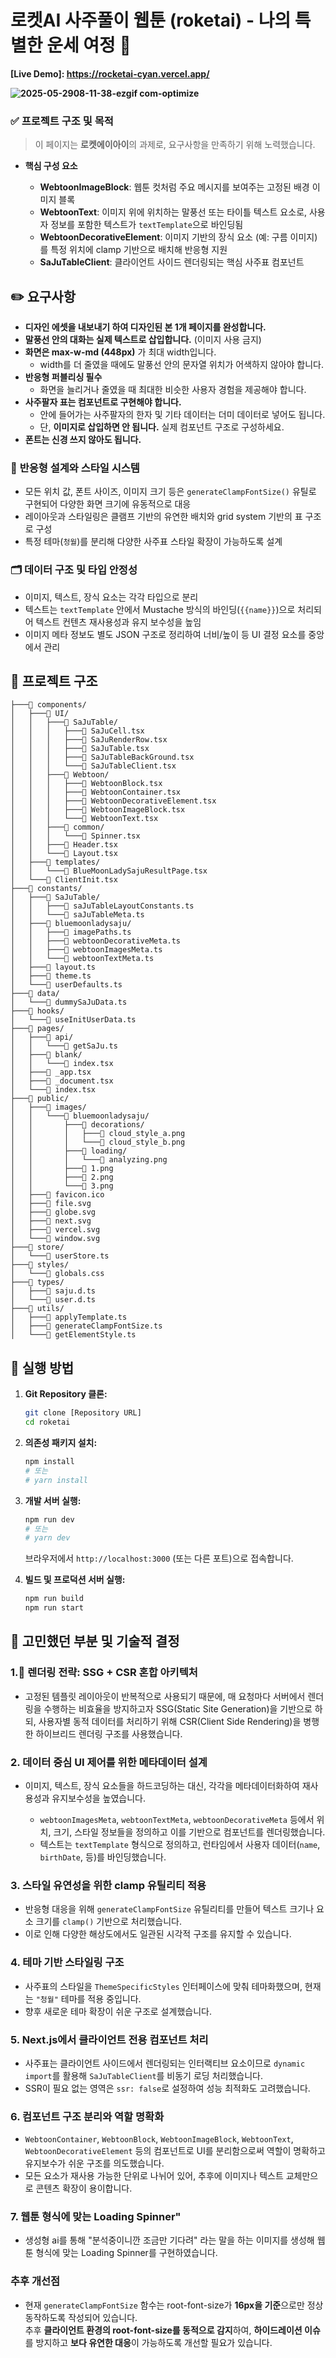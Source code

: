 # 로켓AI 사주풀이 웹툰 (roketai) - 나의 특별한 운세 여정 🚀

**[Live Demo]: https://rocketai-cyan.vercel.app/**

**![2025-05-2908-11-38-ezgif com-optimize](https://github.com/user-attachments/assets/d826500f-3296-444f-b365-13a5aa52469c)**



### ✅ **프로젝트 구조 및 목적**

> 이 페이지는 **로켓에이아이**의 과제로, 요구사항을 만족하기 위해 노력했습니다.

- **핵심 구성 요소**

  - **WebtoonImageBlock**: 웹툰 컷처럼 주요 메시지를 보여주는 고정된 배경 이미지 블록
  - **WebtoonText**: 이미지 위에 위치하는 말풍선 또는 타이틀 텍스트 요소로, 사용자 정보를 포함한 텍스트가 `textTemplate`으로 바인딩됨
  - **WebtoonDecorativeElement**: 이미지 기반의 장식 요소 (예: 구름 이미지)를 특정 위치에 clamp 기반으로 배치해 반응형 지원
  - **SaJuTableClient**: 클라이언트 사이드 렌더링되는 핵심 사주표 컴포넌트


## ✏️ 요구사항

- **디자인 에셋을 내보내기 하여 디자인된 본 1개 페이지를 완성합니다.**
- **말풍선 안의 대화는 실제 텍스트로 삽입합니다.** (이미지 사용 금지)
- **화면은 max-w-md (448px)** 가 최대 width입니다.
  - width를 더 줄였을 때에도 말풍선 안의 문자열 위치가 어색하지 않아야 합니다.
- **반응형 퍼블리싱 필수**
  - 화면을 늘리거나 줄였을 때 최대한 비슷한 사용자 경험을 제공해야 합니다.
- **사주팔자 표는 컴포넌트로 구현해야 합니다.**
  - 안에 들어가는 사주팔자의 한자 및 기타 데이터는 더미 데이터로 넣어도 됩니다.
  - 단, **이미지로 삽입하면 안 됩니다.** 실제 컴포넌트 구조로 구성하세요.
- **폰트는 신경 쓰지 않아도 됩니다.**

### 🎨 **반응형 설계와 스타일 시스템**

- 모든 위치 값, 폰트 사이즈, 이미지 크기 등은 `generateClampFontSize()` 유틸로 구현되어 다양한 화면 크기에 유동적으로 대응
- 레이아웃과 스타일링은 클램프 기반의 유연한 배치와 grid system 기반의 표 구조로 구성
- 특정 테마(`청월`)를 분리해 다양한 사주표 스타일 확장이 가능하도록 설계

### 🗂️ **데이터 구조 및 타입 안정성**

- 이미지, 텍스트, 장식 요소는 각각 타입으로 분리
- 텍스트는 `textTemplate` 안에서 Mustache 방식의 바인딩(`{{name}}`)으로 처리되어 텍스트 컨텐츠 재사용성과 유지 보수성을 높임
- 이미지 메타 정보도 별도 JSON 구조로 정리하여 너비/높이 등 UI 결정 요소를 중앙에서 관리

## 📁 프로젝트 구조

```
├───📁 components/
│   ├───📁 UI/
│   │   ├───📁 SaJuTable/
│   │   │   ├───📄 SaJuCell.tsx
│   │   │   ├───📄 SaJuRenderRow.tsx
│   │   │   ├───📄 SaJuTable.tsx
│   │   │   ├───📄 SaJuTableBackGround.tsx
│   │   │   └───📄 SaJuTableClient.tsx
│   │   ├───📁 Webtoon/
│   │   │   ├───📄 WebtoonBlock.tsx
│   │   │   ├───📄 WebtoonContainer.tsx
│   │   │   ├───📄 WebtoonDecorativeElement.tsx
│   │   │   ├───📄 WebtoonImageBlock.tsx
│   │   │   └───📄 WebtoonText.tsx
│   │   ├───📁 common/
│   │   │   └───📄 Spinner.tsx
│   │   ├───📄 Header.tsx
│   │   └───📄 Layout.tsx
│   ├───📁 templates/
│   │   └───📄 BlueMoonLadySajuResultPage.tsx
│   └───📄 ClientInit.tsx
├───📁 constants/
│   ├───📁 SaJuTable/
│   │   ├───📄 saJuTableLayoutConstants.ts
│   │   └───📄 saJuTableMeta.ts
│   ├───📁 bluemoonladysaju/
│   │   ├───📄 imagePaths.ts
│   │   ├───📄 webtoonDecorativeMeta.ts
│   │   ├───📄 webtoonImagesMeta.ts
│   │   └───📄 webtoonTextMeta.ts
│   ├───📄 layout.ts
│   ├───📄 theme.ts
│   └───📄 userDefaults.ts
├───📁 data/
│   └───📄 dummySaJuData.ts
├───📁 hooks/
│   └───📄 useInitUserData.ts
├───📁 pages/
│   ├───📁 api/
│   │   └───📄 getSaJu.ts
│   ├───📁 blank/
│   │   └───📄 index.tsx
│   ├───📄 _app.tsx
│   ├───📄 _document.tsx
│   └───📄 index.tsx
├───📁 public/
│   ├───📁 images/
│   │   └───📁 bluemoonladysaju/
│   │       ├───📁 decorations/
│   │       │   ├───📄 cloud_style_a.png
│   │       │   └───📄 cloud_style_b.png
│   │       ├───📁 loading/
│   │       │   └───📄 analyzing.png
│   │       ├───📄 1.png
│   │       ├───📄 2.png
│   │       └───📄 3.png
│   ├───📄 favicon.ico
│   ├───📄 file.svg
│   ├───📄 globe.svg
│   ├───📄 next.svg
│   ├───📄 vercel.svg
│   └───📄 window.svg
├───📁 store/
│   └───📄 userStore.ts
├───📁 styles/
│   └───📄 globals.css
├───📁 types/
│   ├───📄 saju.d.ts
│   └───📄 user.d.ts
├───📁 utils/
│   ├───📄 applyTemplate.ts
│   ├───📄 generateClampFontSize.ts
│   └───📄 getElementStyle.ts

```

## 🚀 실행 방법

1.  **Git Repository 클론:**

    ```bash
    git clone [Repository URL]
    cd roketai
    ```

2.  **의존성 패키지 설치:**
    ```bash
    npm install
    # 또는
    # yarn install
    ```
3.  **개발 서버 실행:**

    ```bash
    npm run dev
    # 또는
    # yarn dev
    ```

    브라우저에서 `http://localhost:3000` (또는 다른 포트)으로 접속합니다.

4.  **빌드 및 프로덕션 서버 실행:**
    ```bash
    npm run build
    npm run start
    ```

## 🤔 고민했던 부분 및 기술적 결정

### 1.🔧 **렌더링 전략: SSG + CSR 혼합 아키텍처**

- 고정된 템플릿 레이아웃이 반복적으로 사용되기 때문에, 매 요청마다 서버에서 렌더링을 수행하는 비효율을 방지하고자 SSG(Static Site Generation)을 기반으로 하되, 사용자별 동적 데이터를 처리하기 위해 CSR(Client Side Rendering)을 병행한 하이브리드 렌더링 구조를 사용했습니다.

### 2. **데이터 중심 UI 제어를 위한 메타데이터 설계**

- 이미지, 텍스트, 장식 요소들을 하드코딩하는 대신, 각각을 메타데이터화하여 재사용성과 유지보수성을 높였습니다.

  - `webtoonImagesMeta`, `webtoonTextMeta`, `webtoonDecorativeMeta` 등에서 위치, 크기, 스타일 정보들을 정의하고 이를 기반으로 컴포넌트를 렌더링했습니다.
  - 텍스트는 `textTemplate` 형식으로 정의하고, 런타임에서 사용자 데이터(`name`, `birthDate`, 등)를 바인딩했습니다.

### 3. **스타일 유연성을 위한 clamp 유틸리티 적용**

- 반응형 대응을 위해 `generateClampFontSize` 유틸리티를 만들어 텍스트 크기나 요소 크기를 `clamp()` 기반으로 처리했습니다.
- 이로 인해 다양한 해상도에서도 일관된 시각적 구조를 유지할 수 있습니다.

### 4. **테마 기반 스타일링 구조**

- 사주표의 스타일을 `ThemeSpecificStyles` 인터페이스에 맞춰 테마화했으며, 현재는 `"청월"` 테마를 적용 중입니다.
- 향후 새로운 테마 확장이 쉬운 구조로 설계했습니다.

### 5. **Next.js에서 클라이언트 전용 컴포넌트 처리**

- 사주표는 클라이언트 사이드에서 렌더링되는 인터랙티브 요소이므로 `dynamic import`를 활용해 `SaJuTableClient`를 비동기 로딩 처리했습니다.
- SSR이 필요 없는 영역은 `ssr: false`로 설정하여 성능 최적화도 고려했습니다.

### 6. **컴포넌트 구조 분리와 역할 명확화**

- `WebtoonContainer`, `WebtoonBlock`, `WebtoonImageBlock`, `WebtoonText`, `WebtoonDecorativeElement` 등의 컴포넌트로 UI를 분리함으로써 역할이 명확하고 유지보수가 쉬운 구조를 의도했습니다.
- 모든 요소가 재사용 가능한 단위로 나뉘어 있어, 추후에 이미지나 텍스트 교체만으로 콘텐츠 확장이 용이합니다.

### 7. **웹툰 형식에 맞는 Loading Spinner"**

- 생성형 ai를 통해 "분석중이니깐 조금만 기다려" 라는 말을 하는 이미지를 생성해 웹툰 형식에 맞는 Loading Spinner를 구현하였습니다.

### 추후 개선점

- 현재 `generateClampFontSize` 함수는 root-font-size가 **16px을 기준**으로만 정상 동작하도록 작성되어 있습니다.  
  추후 **클라이언트 환경의 root-font-size를 동적으로 감지**하여, **하이드레이션 이슈**를 방지하고 **보다 유연한 대응**이 가능하도록 개선할 필요가 있습니다.
